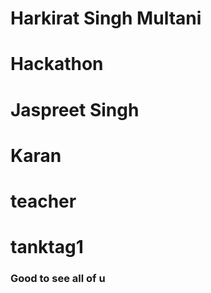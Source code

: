 # Harkirat Singh Multani 
# Hackathon
# Jaspreet Singh 
# Karan 
# teacher 
# tanktag1
### Good to see all of u
